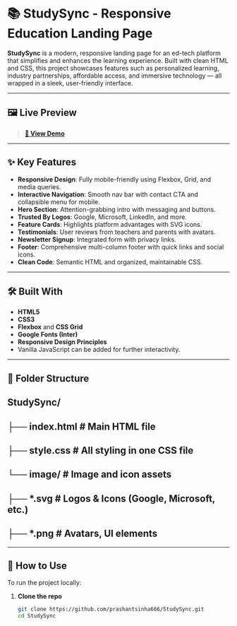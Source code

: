 # 📚 StudySync - Responsive Education Landing Page

**StudySync** is a modern, responsive landing page for an ed-tech platform that simplifies and enhances the learning experience. Built with clean HTML and CSS, this project showcases features such as personalized learning, industry partnerships, affordable access, and immersive technology — all wrapped in a sleek, user-friendly interface.

---

## 🖼️ Live Preview

> **[🔗 View Demo ](https://prashantsinha666.github.io/-StudySync---Responsive-Education-Landing-Page/)**  


---

## ✨ Key Features

- **Responsive Design**: Fully mobile-friendly using Flexbox, Grid, and media queries.
- **Interactive Navigation**: Smooth nav bar with contact CTA and collapsible menu for mobile.
- **Hero Section**: Attention-grabbing intro with messaging and buttons.
- **Trusted By Logos**: Google, Microsoft, LinkedIn, and more.
- **Feature Cards**: Highlights platform advantages with SVG icons.
- **Testimonials**: User reviews from teachers and parents with avatars.
- **Newsletter Signup**: Integrated form with privacy links.
- **Footer**: Comprehensive multi-column footer with quick links and social icons.
- **Clean Code**: Semantic HTML and organized, maintainable CSS.

---

## 🛠️ Built With

- **HTML5**
- **CSS3**
- **Flexbox** and **CSS Grid**
- **Google Fonts (Inter)**
- **Responsive Design Principles**
- Vanilla JavaScript can be added for further interactivity.

---

## 📁 Folder Structure

## StudySync/
## ├── index.html # Main HTML file
## ├── style.css # All styling in one CSS file
## └── image/ # Image and icon assets
## ├── *.svg # Logos & Icons (Google, Microsoft, etc.)
## ├── *.png # Avatars, UI elements


---

## 🧪 How to Use

To run the project locally:

1. **Clone the repo**
   ```bash
   git clone https://github.com/prashantsinha666/StudySync.git
   cd StudySync
